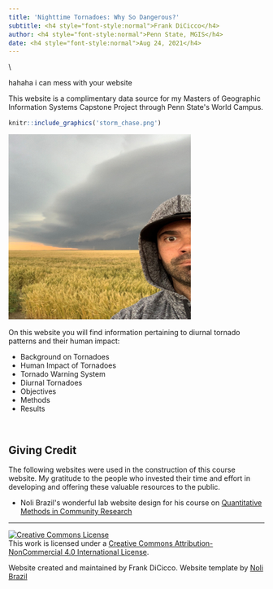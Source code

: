 ```yaml
---
title: 'Nighttime Tornadoes: Why So Dangerous?'
subtitle: <h4 style="font-style:normal">Frank DiCicco</h4>
author: <h4 style="font-style:normal">Penn State, MGIS</h4>
date: <h4 style="font-style:normal">Aug 24, 2021</h4>
---
```



<style>
p.comment {
background-color: #DBDBDB;
padding: 10px;
border: 1px solid black;
margin-left: 25px;
border-radius: 5px;
font-style: italic;
}

.figure {
   margin-top: 20px;
   margin-bottom: 20px;
}

h1.title {
  font-weight: bold;
  font-family: Arial;  
}

h2.title {
  font-family: Arial;  
}

</style>


<style type="text/css">
#TOC {
  font-size: 13px;
  font-family: Arial;
}
</style>

</style>



\

hahaha i can mess with your website

This website is a complimentary data source for my Masters of Geographic Information Systems Capstone Project through Penn State's World Campus. 


```r
knitr::include_graphics('storm_chase.png')
```

<img src="storm_chase.png" width="359" />


On this website you will find information pertaining to diurnal tornado patterns and their human impact:

* Background on Tornadoes
* Human Impact of Tornadoes 
* Tornado Warning System
* Diurnal Tornadoes
* Objectives
* Methods
* Results


<br>

## Giving Credit

The following websites were used in the construction of this course website. My gratitude to the people who invested their time and effort in developing and offering these valuable resources to the public.

* Noli Brazil's wonderful lab website design for his course on [Quantitative Methods in Community Research](https://crd150.github.io/index.html)





***
<a rel="license" href="http://creativecommons.org/licenses/by-nc/4.0/"><img alt="Creative Commons License" style="border-width:0" src="https://i.creativecommons.org/l/by-nc/4.0/88x31.png" /></a><br />This work is licensed under a <a rel="license" href="http://creativecommons.org/licenses/by-nc/4.0/">Creative Commons Attribution-NonCommercial 4.0 International License</a>.


Website created and maintained by Frank DiCicco. Website template by [Noli Brazil](https://nbrazil.faculty.ucdavis.edu/)
